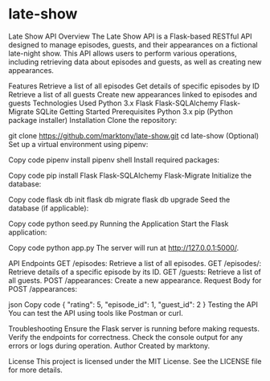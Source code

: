 # late-show

Late Show API
Overview
The Late Show API is a Flask-based RESTful API designed to manage episodes, guests, and their appearances on a fictional late-night show. This API allows users to perform various operations, including retrieving data about episodes and guests, as well as creating new appearances.

Features
Retrieve a list of all episodes
Get details of specific episodes by ID
Retrieve a list of all guests
Create new appearances linked to episodes and guests
Technologies Used
Python 3.x
Flask
Flask-SQLAlchemy
Flask-Migrate
SQLite
Getting Started
Prerequisites
Python 3.x
pip (Python package installer)
Installation
Clone the repository:



git clone https://github.com/marktony/late-show.git
cd late-show
(Optional) Set up a virtual environment using pipenv:

Copy code
pipenv install
pipenv shell
Install required packages:


Copy code
pip install Flask Flask-SQLAlchemy Flask-Migrate
Initialize the database:


Copy code
flask db init
flask db migrate
flask db upgrade
Seed the database (if applicable):


Copy code
python seed.py
Running the Application
Start the Flask application:


Copy code
python app.py
The server will run at http://127.0.0.1:5000/.

API Endpoints
GET /episodes: Retrieve a list of all episodes.
GET /episodes/<id>: Retrieve details of a specific episode by its ID.
GET /guests: Retrieve a list of all guests.
POST /appearances: Create a new appearance.
Request Body for POST /appearances:

json
Copy code
{
  "rating": 5,
  "episode_id": 1,
  "guest_id": 2
}
Testing the API
You can test the API using tools like Postman or curl.

Troubleshooting
Ensure the Flask server is running before making requests.
Verify the endpoints for correctness.
Check the console output for any errors or logs during operation.
Author
Created by marktony.

License
This project is licensed under the MIT License. See the LICENSE file for more details.


